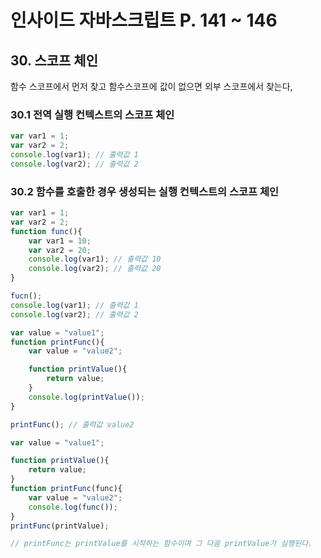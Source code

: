 # 인사이드 자바스크립트 P. 141 ~ 146

## 30. 스코프 체인
함수 스코프에서 먼저 찾고 함수스코프에 값이 없으면 외부 스코프에서 찾는다,

### 30.1 전역 실행 컨텍스트의 스코프 체인
```js
var var1 = 1;
var var2 = 2;
console.log(var1); // 출력값 1
console.log(var2); // 출력값 2
```

### 30.2 함수를 호출한 경우 생성되는 실행 컨텍스트의 스코프 체인
```js
var var1 = 1;
var var2 = 2;
function func(){
    var var1 = 10;
    var var2 = 20;
    console.log(var1); // 출력값 10  
    console.log(var2); // 출력값 20
}

fucn();
console.log(var1); // 출력값 1
console.log(var2); // 출력값 2
```
```js
var value = "value1";
function printFunc(){
    var value = "value2";

    function printValue(){
        return value;
    }
    console.log(printValue());
}

printFunc(); // 출력값 value2
```
```js
var value = "value1";

function printValue(){
    return value;
}
function printFunc(func){
    var value = "value2";
    console.log(func());
}
printFunc(printValue);

// printFunc는 printValue를 시작하는 함수이며 그 다음 printValue가 실행된다.
```